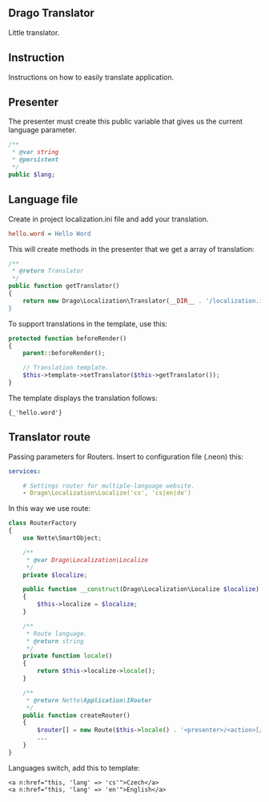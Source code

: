 ## Drago Translator

Little translator.

## Instruction

Instructions on how to easily translate application.

## Presenter

The presenter must create this public variable that gives us the current language parameter.

```php
/**
 * @var string
 * @persistent
 */
public $lang;
```

## Language file

Create in project localization.ini file and add your translation.

```ini
hello.word = Hello Word
```

This will create methods in the presenter that we get a array of translation:

```php
/**
 * @return Translator
 */
public function getTranslator()
{
	return new Drago\Localization\Translator(__DIR__ . '/localization.ini);
}
```

To support translations in the template, use this:

```php
protected function beforeRender()
{
	parent::beforeRender();

	// Translation template.
	$this->template->setTranslator($this->getTranslator());
}
```

The template displays the translation follows:

```latte
{_'hello.word'}
```

## Translator route

Passing parameters for Routers. Insert to configuration file (.neon) this:

```yaml
services:

	# Settings router for multiple-language website.
	- Drago\Localization\Localize('cs', 'cs|en|de')

```

In this way we use route:

```php
class RouterFactory
{
	use Nette\SmartObject;

	/**
	 * @var Drago\Localization\Localize
	 */
	private $localize;

	public function __construct(Drago\Localization\Localize $localize)
	{
		$this->localize = $localize;
	}

	/**
	 * Route language.
	 * @return string
	 */
	private function locale()
	{
		return $this->localize->locale();
	}

	/**
	 * @return Nette\Application\IRouter
	 */
	public function createRouter()
	{
		$router[] = new Route($this->locale() . '<presenter>/<action>[/<id>]', 'Presenter:action');
		...
	}
}
```

Languages switch, add this to template:

```latte
<a n:href="this, 'lang' => 'cs'">Czech</a>
<a n:href="this, 'lang' => 'en'">English</a>
```
